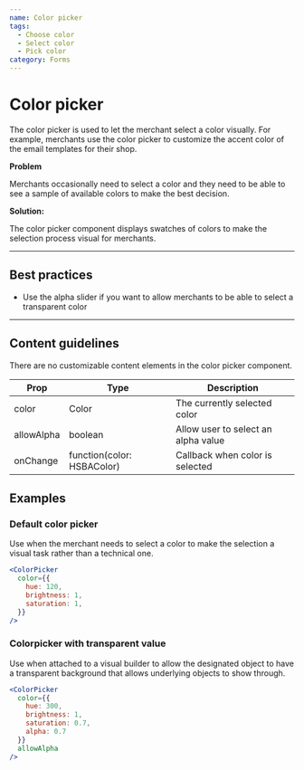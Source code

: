 ```yaml
---
name: Color picker
tags:
  - Choose color
  - Select color
  - Pick color
category: Forms
---
```


# Color picker
The color picker is used to let the merchant select a color visually. For
example, merchants use the color picker to customize the accent color of the
email templates for their shop.

**Problem**

Merchants occasionally need to select a color and they need to be able to see
a sample of available colors to make the best decision.

**Solution:**

The color picker component displays swatches of colors to make the selection
process visual for merchants.

---

## Best practices

* Use the alpha slider if you want to allow merchants to be able to select a
transparent color

---

## Content guidelines
There are no customizable content elements in the color picker component.

| Prop | Type | Description |
| ---- | ---- | ----------- |
| color | Color | The currently selected color |
| allowAlpha | boolean | Allow user to select an alpha value |
| onChange | function(color: HSBAColor) | Callback when color is selected |

## Examples

### Default color picker

Use when the merchant needs to select a color to make the selection a visual
task rather than a technical one.

```jsx
<ColorPicker
  color={{
    hue: 120,
    brightness: 1,
    saturation: 1,
  }}
/>
```

### Colorpicker with transparent value

Use when attached to a visual builder to allow the designated object to have a
transparent background that allows underlying objects to show through.

```jsx
<ColorPicker
  color={{
    hue: 300,
    brightness: 1,
    saturation: 0.7,
    alpha: 0.7
  }}
  allowAlpha
/>
```
